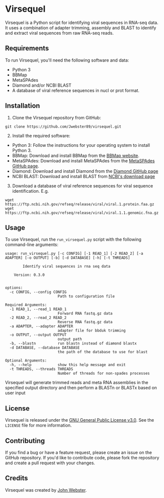 # Virsequel

Virsequel is a Python script for identifying viral sequences in RNA-seq data. It uses a combination of adapter trimming, assembly and BLAST to identify and extract viral sequences from raw RNA-seq reads.

## Requirements

To run Virsequel, you'll need the following software and data:

- Python 3
- BBMap
- MetaSPAdes
- Diamond and/or NCBI BLAST
- A database of viral reference sequences in nucl or prot format.

## Installation

1. Clone the Virsequel repository from GitHub:

```
git clone https://github.com/Jwebster89/virsequel.git
```


2. Install the required software:

- Python 3: Follow the instructions for your operating system to install Python 3.
- BBMap: Download and install BBMap from the [BBMap website](https://jgi.doe.gov/data-and-tools/software-tools/bbtools/bb-tools-user-guide/installation-guide/).
- MetaSPAdes: Download and install MetaSPAdes from the [MetaSPAdes GitHub page](https://github.com/ablab/spades).
- Diamond: Download and install Diamond from the [Diamond GitHub page](https://github.com/bbuchfink/diamond/wiki)
- NCBI BLAST: Download and install BLAST from [NCBI's download page](https://blast.ncbi.nlm.nih.gov/doc/blast-help/downloadblastdata.html#downloadblastdata)

3. Download a database of viral reference sequences for viral sequence identification. E.g.
```
wget https://ftp.ncbi.nih.gov/refseq/release/viral/viral.1.protein.faa.gz
wget https://ftp.ncbi.nih.gov/refseq/release/viral/viral.1.1.genomic.fna.gz
```


## Usage

To use Virsequel, run the `run_virsequel.py` script with the following command-line arguments:

```
usage: run_virsequel.py [-c CONFIG] [-1 READ_1] [-2 READ_2] [-a ADAPTER] [-o OUTPUT] [-b] [-d DATABASE] [-h] [-t THREADS]

        Identify viral sequences in rna seq data 

    Version: 0.3.0


options:
  -c CONFIG, --config CONFIG
                        Path to configuration file

Required Arguments:
  -1 READ_1, --read_1 READ_1
                        Forward RNA fastq.gz data
  -2 READ_2, --read_2 READ_2
                        Reverse RNA fastq.gz data
  -a ADAPTER, --adapter ADAPTER
                        adapter file for bbduk trimming
  -o OUTPUT, --output OUTPUT
                        output path
  -b, --blastn          run blastn instead of diamond blastx
  -d DATABASE, --database DATABASE
                        the path of the database to use for blast

Optional Arguments:
  -h, --help            show this help message and exit
  -t THREADS, --threads THREADS
                        Number of threads for non-spades processes
```

Virsequel will generate trimmed reads and meta RNA assemblies in the specified output directory and then perform a BLASTn or BLASTx based on user input

## License

Virsequel is released under the [GNU General Public License v3.0](https://opensource.org/licenses/GPL-3.0). See the `LICENSE` file for more information.

## Contributing

If you find a bug or have a feature request, please create an issue on the GitHub repository. If you'd like to contribute code, please fork the repository and create a pull request with your changes.

## Credits

Virsequel was created by [John Webster](https://github.com/Jwebster89).


